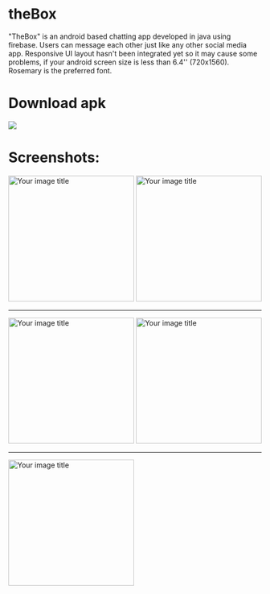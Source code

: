 # theBox
"TheBox" is an android based chatting app developed in java using firebase. Users can message each other just like any other social media app. Responsive UI layout hasn't been integrated yet so it may cause some problems, if your android screen size is less than 6.4'' (720x1560). Rosemary is the preferred font.

# Download apk

<a href="https://github.com/orhanBae/theBox/blob/master/TheBox.apk"><img src="https://github.com/orhanBae/theBox/blob/master/images/iconTheBox.png"></a>
# Screenshots:


<img src="https://github.com/orhanBae/theBox/blob/master/images/1.jpeg" alt="Your image title" width="250" left="50"/>      <img src="https://github.com/orhanBae/theBox/blob/master/images/2.jpeg" alt="Your image title" width="250" />

<hr>

<img src="https://github.com/orhanBae/theBox/blob/master/images/3.jpeg" alt="Your image title" width="250" />     <img src="https://github.com/orhanBae/theBox/blob/master/images/4.jpeg" alt="Your image title" width="250" />

<hr>

<img src="https://github.com/orhanBae/theBox/blob/master/images/5.jpeg" alt="Your image title" width="250" />
